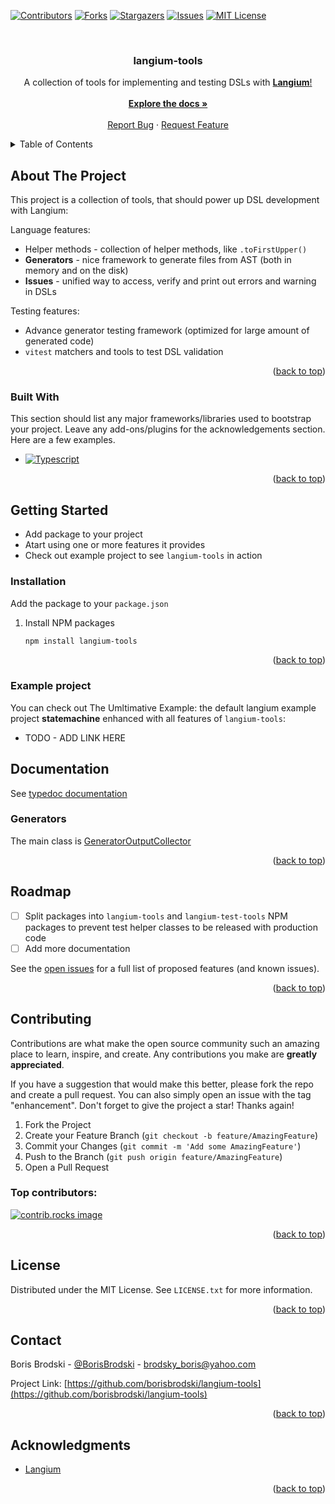 <a id="readme-top"></a>

<!--
*** I'm using markdown "reference style" links for readability.
*** Reference links are enclosed in brackets [ ] instead of parentheses ( ).
*** See the bottom of this document for the declaration of the reference variables
*** for contributors-url, forks-url, etc. This is an optional, concise syntax you may use.
*** https://www.markdownguide.org/basic-syntax/#reference-style-links
-->
[![Contributors][contributors-shield]][contributors-url]
[![Forks][forks-shield]][forks-url]
[![Stargazers][stars-shield]][stars-url]
[![Issues][issues-shield]][issues-url]
[![MIT License][license-shield]][license-url]

<br />
<div align="center">
  <!-- TODO
  <a href="https://github.com/borisbrodski/langium-tools">
    <img src="images/logo.png" alt="Logo" width="80" height="80">
  </a>
  -->

  <h3 align="center">langium-tools</h3>

  <p align="center">
    A collection of tools for implementing and testing DSLs with <a href="https://langium.org/"><strong>Langium</strong>!</a>
    <br />
    <br />
    <a href="#documentation"><strong>Explore the docs »</strong></a>
    <br />
    <br />
    <a href="https://github.com/borisbrodski/langium-tools/issues/new?labels=bug&template=bug-report---.md">Report Bug</a>
    ·
    <a href="https://github.com/borisbrodski/langium-tools/issues/new?labels=enhancement&template=feature-request---.md">Request Feature</a>
  </p>
</div>



<!-- TABLE OF CONTENTS -->
<details>
  <summary>Table of Contents</summary>
  <ol>
    <li>
      <a href="#about-the-project">About The Project</a>
      <ul>
        <li><a href="#built-with">Built With</a></li>
      </ul>
    </li>
    <li>
      <a href="#getting-started">Getting Started</a>
      <ul>
        <li><a href="#installation">Installation</a></li>
        <li><a href="#example-project">Example project</a></li>
      </ul>
    </li>
    <li><a href="#documentation">Documentation</a></li>
    <li><a href="#roadmap">Roadmap</a></li>
    <li><a href="#contributing">Contributing</a></li>
    <li><a href="#license">License</a></li>
    <li><a href="#contact">Contact</a></li>
    <li><a href="#acknowledgments">Acknowledgments</a></li>
  </ol>
</details>



<!-- ABOUT THE PROJECT -->
## About The Project

<!--
[![Product Name Screen Shot][product-screenshot]](https://example.com)
-->

This project is a collection of tools, that should power up DSL development with Langium:

Language features:
* <string>Helper methods</strong> - collection of helper methods, like `.toFirstUpper()`
* <strong>Generators</strong> - nice framework to generate files from AST (both in memory and on the disk)
* <strong>Issues</strong> - unified way to access, verify and print out errors and warning in DSLs

Testing features:
* Advance generator testing framework (optimized for large amount of generated code)
* `vitest` matchers and tools to test DSL validation

<p align="right">(<a href="#readme-top">back to top</a>)</p>


### Built With

This section should list any major frameworks/libraries used to bootstrap your project. Leave any add-ons/plugins for the acknowledgements section. Here are a few examples.

* [![Typescript][Typescript]][Typescript-url]

<p align="right">(<a href="#readme-top">back to top</a>)</p>



<!-- GETTING STARTED -->
## Getting Started

* Add package to your project
* Atart using one or more features it provides
* Check out example project to see `langium-tools` in action

### Installation

Add the package to your `package.json`

1. Install NPM packages
   ```sh
   npm install langium-tools
   ```
<p align="right">(<a href="#readme-top">back to top</a>)</p>

### Example project

You can check out The Umltimative Example: the default langium example project <strong>statemachine</strong> enhanced with all features of `langium-tools`:

* TODO - ADD LINK HERE

## Documentation

See [typedoc documentation](https://borisbrodski.github.io/langium-tools)

### Generators

The main class is [GeneratorOutputCollector](https://borisbrodski.github.io/langium-tools/classes/generator.GeneratorOutputCollector.html)




<p align="right">(<a href="#readme-top">back to top</a>)</p>

<!-- ROADMAP -->
## Roadmap

- [ ] Split packages into `langium-tools` and `langium-test-tools` NPM packages to prevent test helper classes to be released with production code
- [ ] Add more documentation

See the [open issues](https://github.com/borisbrodski/langium-tools/issues) for a full list of proposed features (and known issues).

<p align="right">(<a href="#readme-top">back to top</a>)</p>



<!-- CONTRIBUTING -->
## Contributing

Contributions are what make the open source community such an amazing place to learn, inspire, and create. Any contributions you make are **greatly appreciated**.

If you have a suggestion that would make this better, please fork the repo and create a pull request. You can also simply open an issue with the tag "enhancement".
Don't forget to give the project a star! Thanks again!

1. Fork the Project
2. Create your Feature Branch (`git checkout -b feature/AmazingFeature`)
3. Commit your Changes (`git commit -m 'Add some AmazingFeature'`)
4. Push to the Branch (`git push origin feature/AmazingFeature`)
5. Open a Pull Request

### Top contributors:

<a href="https://github.com/borisbrodski/langium-tools/graphs/contributors">
  <img src="https://contrib.rocks/image?repo=borisbrodski/langium-tools" alt="contrib.rocks image" />
</a>

<p align="right">(<a href="#readme-top">back to top</a>)</p>



<!-- LICENSE -->
## License

Distributed under the MIT License. See `LICENSE.txt` for more information.

<p align="right">(<a href="#readme-top">back to top</a>)</p>



<!-- CONTACT -->
## Contact

Boris Brodski - [@BorisBrodski](https://x.com/BorisBrodski) - brodsky_boris@yahoo.com

Project Link: [https://github.com/borisbrodski/langium-tools](https://github.com/borisbrodski/langium-tools)

<p align="right">(<a href="#readme-top">back to top</a>)</p>



<!-- ACKNOWLEDGMENTS -->
## Acknowledgments

* [Langium](https://langium.org/)

<p align="right">(<a href="#readme-top">back to top</a>)</p>



<!-- MARKDOWN LINKS & IMAGES -->
<!-- https://www.markdownguide.org/basic-syntax/#reference-style-links -->
[contributors-shield]: https://img.shields.io/github/contributors/borisbrodski/langium-tools.svg?style=for-the-badge
[contributors-url]: https://github.com/borisbrodski/langium-tools/graphs/contributors
[forks-shield]: https://img.shields.io/github/forks/borisbrodski/langium-tools.svg?style=for-the-badge
[forks-url]: https://github.com/borisbrodski/langium-tools/network/members
[stars-shield]: https://img.shields.io/github/stars/borisbrodski/langium-tools.svg?style=for-the-badge
[stars-url]: https://github.com/borisbrodski/langium-tools/stargazers
[issues-shield]: https://img.shields.io/github/issues/borisbrodski/langium-tools.svg?style=for-the-badge
[issues-url]: https://github.com/borisbrodski/langium-tools/issues
[license-shield]: https://img.shields.io/github/license/borisbrodski/langium-tools.svg?style=for-the-badge
[license-url]: https://github.com/borisbrodski/langium-tools/blob/master/LICENSE.txt
[product-screenshot]: images/screenshot.png
[Typescript]: https://shields.io/badge/TypeScript-3178C6?logo=TypeScript&logoColor=FFF&style=flat-square
[Typescript-url]: https://www.typescriptlang.org/
